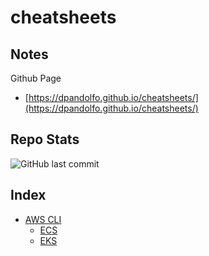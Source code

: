 # cheatsheets 

## Notes

Github Page
* [https://dpandolfo.github.io/cheatsheets/](https://dpandolfo.github.io/cheatsheets/)

## Repo Stats

![GitHub last commit](https://img.shields.io/github/last-commit/dpandolfo/cheatsheets) 

## Index

* [AWS CLI]()
  * [ECS](aws-cli/ecs/README.md)
  * [EKS](aws-cli/eks/README.md)
